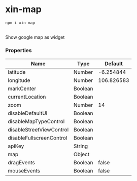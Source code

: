 # xin-map

```sh
npm i xin-map
```

## <map-google>

Show google map as widget

### Properties


| Name | Type | Default
| - | - | -
| latitude | Number | -6.254844
| longitude | Number | 106.826583
| markCenter | Boolean |
| currentLocation | Boolean | 
| zoom | Number | 14 
| disableDefaultUi | Boolean |
| disableMapTypeControl | Boolean |
| disableStreetViewControl | Boolean |
| disableFullscreenControl | Boolean |
| apiKey | String |
| map | Object |
| dragEvents | Boolean | false
| mouseEvents | Boolean | false

